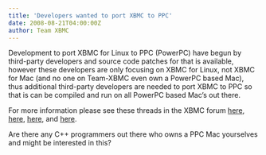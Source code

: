 ```yaml
---
title: 'Developers wanted to port XBMC to PPC'
date: 2008-08-21T04:00:00Z
author: Team XBMC
---
```

Development to port XBMC for Linux to PPC (PowerPC) have begun by third-party developers and source code patches for that is available, however these developers are only focusing on XBMC for Linux, not XBMC for Mac (and no one on Team-XBMC even own a PowerPC based Mac), thus additional third-party developers are needed to port XBMC to PPC so that is can be compiled and run on all PowerPC based Mac’s out there.

 For more information please see these threads in the XBMC forum [here](https://forum.kodi.tv/showthread.php?tid=34439), [here](https://forum.kodi.tv/showthread.php?tid=32320), [here](https://forum.kodi.tv/showthread.php?tid=35435), and [here](https://forum.kodi.tv/showthread.php?tid=36229).

 Are there any C++ programmers out there who owns a PPC Mac yourselves and might be interested in this?

 